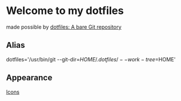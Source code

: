 # Welcome to my dotfiles
made possible by [dotfiles: A bare Git repository](https://www.atlassian.com/git/tutorials/dotfiles)

## Alias
dotfiles='/usr/bin/git --git-dir=$HOME/.dotfiles/ --work-tree=$HOME'

## Appearance
[Icons](https://github.com/vinceliuice/Qogir-icon-theme)
